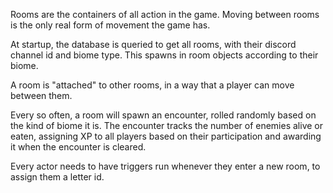 Rooms are the containers of all action in the game. Moving between rooms is the
only real form of movement the game has.

At startup, the database is queried to get all rooms, with their discord channel
id and biome type. This spawns in room objects according to their biome.

A room is "attached" to other rooms, in a way that a player can move between
them.

Every so often, a room will spawn an encounter, rolled randomly based on the
kind of biome it is. The encounter tracks the number of enemies alive or eaten,
assigning XP to all players based on their participation and awarding it when
the encounter is cleared.

Every actor needs to have triggers run whenever they enter a new room, to assign
them a letter id.
